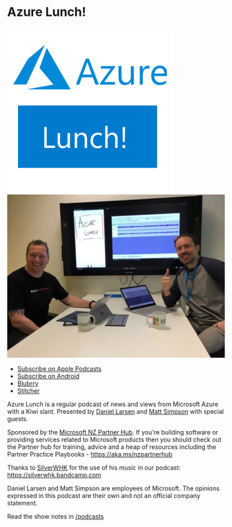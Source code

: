 # Azure Lunch!

![Azure Lunch Logo](podcast/logo-small.png) ![Daniel Larsen and Matt Simpson](podcasts/s1e01_512.jpg)

* [Subscribe on Apple Podcasts](https://itunes.apple.com/nz/podcast/azure-lunch/id1436427476?mt=2)
* [Subscribe on Android](https://subscribeonandroid.com/azurelunchnz.azureedge.net/podcast/feed.rss)
* [Blubrry](https://www.blubrry.com/azure_lunch/)
* [Stitcher](https://www.stitcher.com/podcast/azure-lunch)

<p>Azure Lunch is a regular podcast of news and views from Microsoft Azure with a Kiwi slant. Presented
by <a href="https://twitter.com/DanielLarsenNZ"> Daniel Larsen</a> and <a href="https://twitter.com/msimpsonnz">Matt Simpson</a>
with special guests.</p> 

<p>Sponsored by the <a href="https://aka.ms/nzpartnerhub">Microsoft NZ Partner Hub</a>.
If you're building software or providing services related to Microsoft products then you should check
out the Partner hub for training, advice and a heap of resources including the Partner Practice 
Playbooks - <a href="https://aka.ms/nzpartnerhub">https://aka.ms/nzpartnerhub</a></p>

<p>Thanks to <a href="https://silverwhk.bandcamp.com/">SilverWHK</a> for the use of his music in our podcast: <a href="https://silverwhk.bandcamp.com/">https://silverwhk.bandcamp.com</a></p>

<p>Daniel Larsen and Matt Simpson are employees of Microsoft. The opinions expressed in this podcast are
their own and not an official company statement.</p>

Read the show notes in [/podcasts](/podcasts)